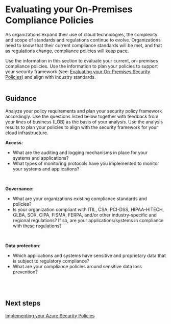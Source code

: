 # Evaluating your On-Premises Compliance Policies
As organizations expand their use of cloud technologies, the complexity and scope of standards and regulations continue to evolve. Organizations need to know that their current compliance standards will be met, and that as regulations change, compliance policies will  keep pace. 

Use the information in this section to evaluate your current, on-premises compliance policies. Use the information to plan your policies to support your security framework (see: [Evaluating your On-Premises Security Policies](1.1-Evaluating-your-On-Premise-Security-Policies.md)) and align with industry standards.
<br />
<br />

## Guidance 
Analyze your policy requirements and plan your security policy framework accordingly. Use the questions listed below together with feedback from your lines of business (LOB) as the basis of your analysis. Use the analysis results to plan your policies to align with the security framework for your cloud infrastructure.

**Access**:
- What are the auditing and logging mechanisms in place for your systems and applications? 
- What types of monitoring protocols have you implemented to monitor your systems and applications?
<br />

**Governance**:
- What are your organizations existing compliance standards and policies? 
- Is your organization compliant with ITIL, CSA, PCI-DSS, HIPAA-HITECH, GLBA, SOX, CIPA, FISMA, FERPA, and/or other industry-specific and regional regulations? If so, are your applications/systems in compliance with these regulations? 
<br />

**Data protection**:
- Which applications and systems have sensitive and proprietary data that is subject to regulatory compliance? 
- What are your compliance policies around sensitive data loss prevention? 
<br />
<br />

## Next steps
[Implementing your Azure Security Policies](2.0-Implementing-your-Azure-Security-Policies.md)
